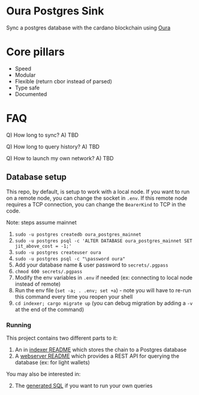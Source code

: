 # Oura Postgres Sink

Sync a postgres database with the cardano blockchain using [Oura](https://github.com/txpipe/oura)

# Core pillars

- Speed
- Modular
- Flexible (return cbor instead of parsed)
- Type safe
- Documented

# FAQ

Q) How long to sync?
A) TBD

Q) How long to query history?
A) TBD

Q) How to launch my own network?
A) TBD

## Database setup

This repo, by default, is setup to work with a local node. If you want to run on a remote node, you can change the socket in `.env`. If this remote node requires a TCP connection, you can change the `BearerKind` to TCP in the code.

Note: steps assume mainnet

1. `sudo -u postgres createdb oura_postgres_mainnet`
1. `sudo -u postgres psql -c 'ALTER DATABASE oura_postgres_mainnet SET jit_above_cost = -1;'`
1. `sudo -u postgres createuser oura`
1. `sudo -u postgres psql -c "\password oura"`
1. Add your database name & user password to `secrets/.pgpass`
1. `chmod 600 secrets/.pgpass`
1. Modify the env variables in `.env` if needed (ex: connecting to local node instead of remote)
1. Run the env file (`set -a; . .env; set +a`) - note you will have to re-run this command every time you reopen your shell
1. `cd indexer; cargo migrate up` (you can debug migration by adding a `-v` at the end of the command)

### Running

This project contains two different parts to it:

1. An in [indexer README](./indexer/README.md) which stores the chain to a Postgres database
2. A [webserver README]('./webserver/README.md) which provides a REST API for querying the database (ex: for light wallets)

You may also be interested in:

2. The [generated SQL](./webserver/bin/schema.sql) if you want to run your own queries
